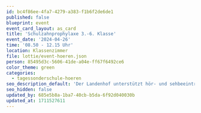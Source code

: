 ```yaml
---
id: bc4f86ee-4fa7-4279-a383-f1b6f2de6de1
published: false
blueprint: event
event_card_layout: as_card
title: 'Schulzahnprophylaxe 3.-6. Klasse'
event_date: '2024-04-26'
time: '08.50 - 12.15 Uhr'
location: Klassenzimmer
file: lottie/event-hoeren.json
person: 85495d3c-5606-41de-a04e-ff67f6492ce6
color_theme: green
categories:
  - tagessonderschule-hoeren
seo_description_default: 'Der Landenhof unterstützt hör- und sehbeeinträchtigte Kinder & Jugendliche in ihrem selbstbestimmten Leben durch Förderung ihrer Fähigkeiten & Entwicklung'
seo_hidden: false
updated_by: 685e5b8a-1ba7-40cb-b5da-6f92d040030b
updated_at: 1711527611
---
```

